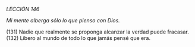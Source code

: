 *LECCIÓN 146*

*Mi mente alberga sólo lo que pienso con Dios.*

(131) Nadie que realmente se proponga alcanzar la verdad puede fracasar.
(132) Libero al mundo de todo lo que jamás pensé que era.